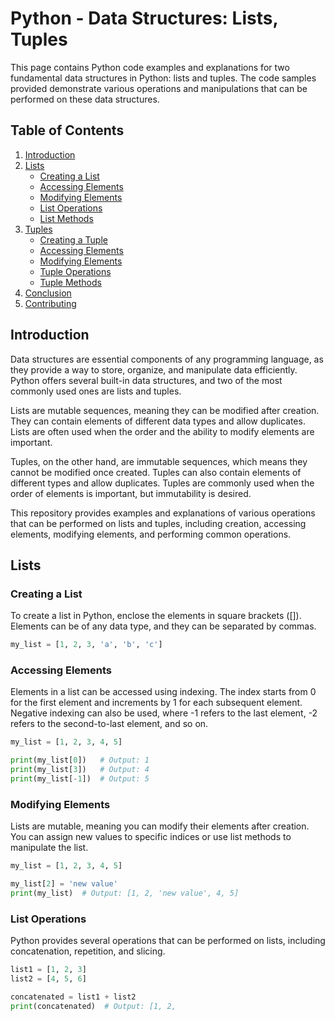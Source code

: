 # Python - Data Structures: Lists, Tuples

This page  contains Python code examples and explanations for two fundamental data structures in Python: lists and tuples. The code samples provided demonstrate various operations and manipulations that can be performed on these data structures.

## Table of Contents

1. [Introduction](#introduction)
2. [Lists](#lists)
   - [Creating a List](#creating-a-list)
   - [Accessing Elements](#accessing-elements)
   - [Modifying Elements](#modifying-elements)
   - [List Operations](#list-operations)
   - [List Methods](#list-methods)
3. [Tuples](#tuples)
   - [Creating a Tuple](#creating-a-tuple)
   - [Accessing Elements](#accessing-elements-1)
   - [Modifying Elements](#modifying-elements-1)
   - [Tuple Operations](#tuple-operations)
   - [Tuple Methods](#tuple-methods)
4. [Conclusion](#conclusion)
5. [Contributing](#contributing)

## Introduction

Data structures are essential components of any programming language, as they provide a way to store, organize, and manipulate data efficiently. Python offers several built-in data structures, and two of the most commonly used ones are lists and tuples.

Lists are mutable sequences, meaning they can be modified after creation. They can contain elements of different data types and allow duplicates. Lists are often used when the order and the ability to modify elements are important.

Tuples, on the other hand, are immutable sequences, which means they cannot be modified once created. Tuples can also contain elements of different types and allow duplicates. Tuples are commonly used when the order of elements is important, but immutability is desired.

This repository provides examples and explanations of various operations that can be performed on lists and tuples, including creation, accessing elements, modifying elements, and performing common operations.

## Lists

### Creating a List

To create a list in Python, enclose the elements in square brackets ([]). Elements can be of any data type, and they can be separated by commas.

```python
my_list = [1, 2, 3, 'a', 'b', 'c']
```

### Accessing Elements

Elements in a list can be accessed using indexing. The index starts from 0 for the first element and increments by 1 for each subsequent element. Negative indexing can also be used, where -1 refers to the last element, -2 refers to the second-to-last element, and so on.

```python
my_list = [1, 2, 3, 4, 5]

print(my_list[0])   # Output: 1
print(my_list[3])   # Output: 4
print(my_list[-1])  # Output: 5
```

### Modifying Elements

Lists are mutable, meaning you can modify their elements after creation. You can assign new values to specific indices or use list methods to manipulate the list.

```python
my_list = [1, 2, 3, 4, 5]

my_list[2] = 'new value'
print(my_list)  # Output: [1, 2, 'new value', 4, 5]
```

### List Operations

Python provides several operations that can be performed on lists, including concatenation, repetition, and slicing.

```python
list1 = [1, 2, 3]
list2 = [4, 5, 6]

concatenated = list1 + list2
print(concatenated)  # Output: [1, 2,
